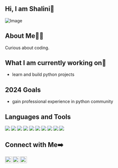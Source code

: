 <!--- 👋 Hi, I’m @Shalini-prasad
- 👀 I’m interested in ...
- 🌱 I’m currently learning ...
- 💞️ I’m looking to collaborate on ...
- 📫 How to reach me ... ✨ -->
## Hi, I am Shalini👋
<!--<a href="#"><img src="https://img.shields.io/circleci/project/github/vuejs/vue/dev.svg?sanitize=true" alt="Build Status"></a>-->
![Image](https://img.shields.io/badge/AWESOME-C4A1BC?style=for-the-badge&logo=Google-keep&logoColor=white)
<!--<img src="https://img.shields.io/badge/Uber_Eats-5FB709?style=for-the-badge&logo=uber-eats&logoColor=white">-->

## About Me🙋‍♀️
Curious about coding.

## What I am currently working on🌱  
- learn and build python projects
 <!--Project I am building
    - <a href="https://github.com/Shalini-prasad/react-final-project">Repository Link</a>
- Writing Tech Blog on any topic which I learn.
    - <a href="https://hashnode.com/@Shalini-p">See Blog</a> -->

## 2024 Goals
- gain professional experience in python community 


## Languages and Tools
<img src="https://img.shields.io/badge/CSS3-4F46E5?style=for-the-badge&logo=Css3&logoColor=white"> <img src="https://img.shields.io/badge/HTML-EF4444?style=for-the-badge&logo=Html5&logoColor=white">
<img src="https://img.shields.io/badge/JAVASCRIPT-FBBF24?style=for-the-badge&logo=JavaScript&logoColor=white"> <img src ="https://img.shields.io/badge/react-%2320232a.svg?style=for-the-badge&logo=react&logoColor=%2361DAFB"> <img src="https://img.shields.io/badge/SASS-hotpink.svg?style=for-the-badge&logo=SASS&logoColor=white">
<img src="https://img.shields.io/badge/bootstrap-%238511FA.svg?style=for-the-badge&logo=bootstrap&logoColor=white"> <img src ="https://img.shields.io/badge/tailwindcss-%2338B2AC.svg?style=for-the-badge&logo=tailwind-css&logoColor=white"> <img src="https://img.shields.io/badge/styled--components-DB7093?style=for-the-badge&logo=styled-components&logoColor=white">
<img src="https://img.shields.io/badge/git-%23F05033.svg?style=for-the-badge&logo=git&logoColor=white"> <img src="https://img.shields.io/badge/github-%23121011.svg?style=for-the-badge&logo=github&logoColor=white">

## Connect with Me➡️
<a href="#"><img align="left" width="22px" src="https://cdn.jsdelivr.net/npm/simple-icons@v3/icons/twitter.svg" />
<a href="mailto:shaliniprasad489@gmail.com"><img align="left" width="22px" src="https://cdn.jsdelivr.net/npm/simple-icons@v3/icons/gmail.svg" />
<a href="#"><img align="left" width="22px" src="https://cdn.jsdelivr.net/npm/simple-icons@v3/icons/codepen.svg" />
<!--<a href="#"><img align="left" width="22px" src="https://cdn.jsdelivr.net/npm/simple-icons@v3/icons/hashnode.svg" />-->





